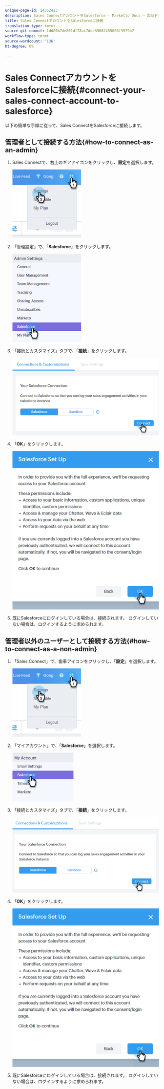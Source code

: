 ```yaml
---
unique-page-id: 14352423
description: Sales ConnectアカウントをSalesforce - Marketto Docs — 製品ドキュメントに接続します。
title: Sales ConnectアカウントをSalesforceに接続
translation-type: tm+mt
source-git-commit: 1dd80b7de801df78ac7dde39002455063f9979b7
workflow-type: tm+mt
source-wordcount: '136'
ht-degree: 0%

---
```



# Sales ConnectアカウントをSalesforceに接続{#connect-your-sales-connect-account-to-salesforce}

以下の簡単な手順に従って、Sales ConnectをSalesforceに接続します。

## 管理者として接続する方法{#how-to-connect-as-an-admin}

1. Sales Connectで、右上のギアアイコンをクリックし、**設定**&#x200B;を選択します。

   ![](assets/one.png)

1. 「管理設定」で、「**Salesforce**」をクリックします。

   ![](assets/six.png)

1. 「接続とカスタマイズ」タブで、「**接続**」をクリックします。

   ![](assets/seven.png)

1. 「**OK**」をクリックします。

   ![](assets/four.png)

1. 既にSalesforceにログインしている場合は、接続されます。 ログインしていない場合は、ログインするように求められます。

## 管理者以外のユーザーとして接続する方法{#how-to-connect-as-a-non-admin}

1. 「Sales Connect」で、歯車アイコンをクリックし、「**設定**」を選択します。

   ![](assets/one.png)

1. 「マイアカウント」で、「**Salesforce**」を選択します。

   ![](assets/two.png)

1. 「接続とカスタマイズ」タブで、「**接続**」をクリックします。

   ![](assets/three.png)

1. 「**OK**」をクリックします。

   ![](assets/four.png)

1. 既にSalesforceにログインしている場合は、接続されます。 ログインしていない場合は、ログインするように求められます。
